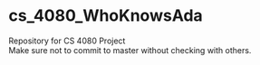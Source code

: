 # cs_4080_WhoKnowsAda
Repository for CS 4080 Project
<br/>Make sure not to commit to master without checking with others.
